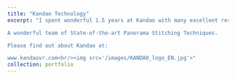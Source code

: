```yaml
---
title: "Kandao Technology"
excerpt: "I spent wonderful 1.5 years at Kandao with many excellent researchers and engineers.

A wonderful team of State-of-the-art Panorama Stitching Techniques.

Please find out about Kandao at:

www.kandaovr.com<br/><img src='/images/KANDAO_logo_EN.jpg'>"
collection: portfolio
---
```


